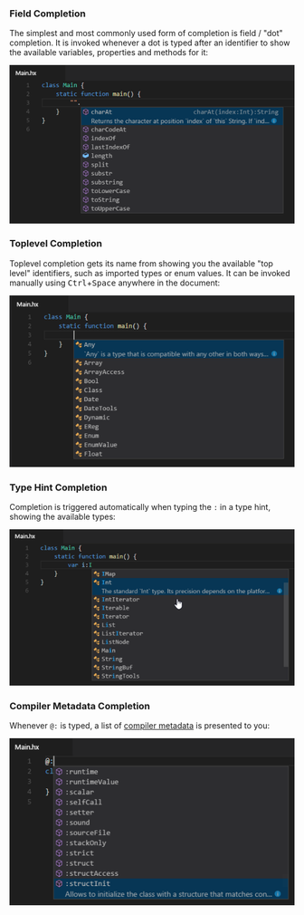 ### Field Completion

The simplest and most commonly used form of completion is field / "dot" completion. It is invoked whenever a dot is typed after an identifier to show the available variables, properties and methods for it:

![](images/completion/field.png)

### Toplevel Completion

Toplevel completion gets its name from showing you the available "top level" identifiers, such as imported types or enum values. It can be invoked manually using <kbd>Ctrl</kbd>+<kbd>Space</kbd> anywhere in the document:

![](images/completion/toplevel.png)

### Type Hint Completion

Completion is triggered automatically when typing the `:` in a type hint, showing the available types:

![](images/completion/type-hint.png)

### Compiler Metadata Completion

Whenever `@:` is typed, a list of [compiler metadata](https://haxe.org/manual/cr-metadata.html) is presented to you:

![](images/completion/metadata.png)